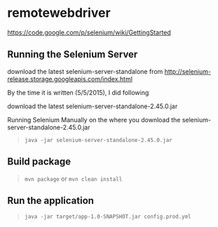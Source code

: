 # remotewebdriver

https://code.google.com/p/selenium/wiki/GettingStarted

## Running the Selenium Server

download the latest selenium-server-standalone from http://selenium-release.storage.googleapis.com/index.html

By the time it is written (5/5/2015), I did following

download the latest selenium-server-standalone-2.45.0.jar

Running Selenium Manually on the where you download the selenium-server-standalone-2.45.0.jar

> `java -jar selenium-server-standalone-2.45.0.jar`

## Build package

> `mvn package` or `mvn clean install`

## Run the application

> `java -jar target/app-1.0-SNAPSHOT.jar config.prod.yml`

